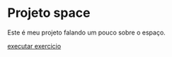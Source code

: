 # Projeto space

Este é meu projeto falando um pouco sobre o espaço.

<a href="https://kemilyn1227.github.io/Proj-space/index.html"> executar exercicio
